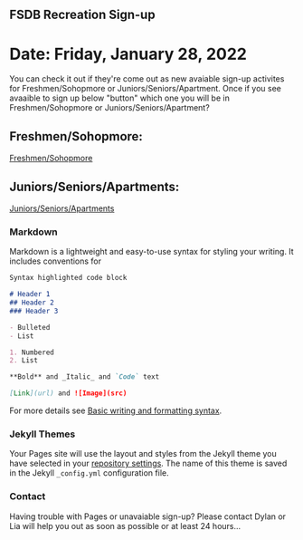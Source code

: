 ## FSDB Recreation Sign-up

# Date: Friday, January 28, 2022

You can check it out if they're come out as new avaiable sign-up activites for Freshmen/Sohopmore or Juniors/Seniors/Apartment. Once if you see avaaible to sign up below "button" which one you will be in Freshmen/Sohopmore or Juniors/Seniors/Apartment?

## Freshmen/Sohopmore:
<a href="#" class="button big">Freshmen/Sohopmore</a>

## Juniors/Seniors/Apartments:
<a href="#" class="button big">Juniors/Seniors/Apartments</a>

### Markdown

Markdown is a lightweight and easy-to-use syntax for styling your writing. It includes conventions for

```markdown
Syntax highlighted code block

# Header 1
## Header 2
### Header 3

- Bulleted
- List

1. Numbered
2. List

**Bold** and _Italic_ and `Code` text

[Link](url) and ![Image](src)
```

For more details see [Basic writing and formatting syntax](https://docs.github.com/en/github/writing-on-github/getting-started-with-writing-and-formatting-on-github/basic-writing-and-formatting-syntax).

### Jekyll Themes

Your Pages site will use the layout and styles from the Jekyll theme you have selected in your [repository settings](https://github.com/dylandavis9/fsdb-recreation-signup/settings/pages). The name of this theme is saved in the Jekyll `_config.yml` configuration file.

### Contact

Having trouble with Pages or unavaiable sign-up? Please contact Dylan or Lia will help you out as soon as possible or at least 24 hours...
